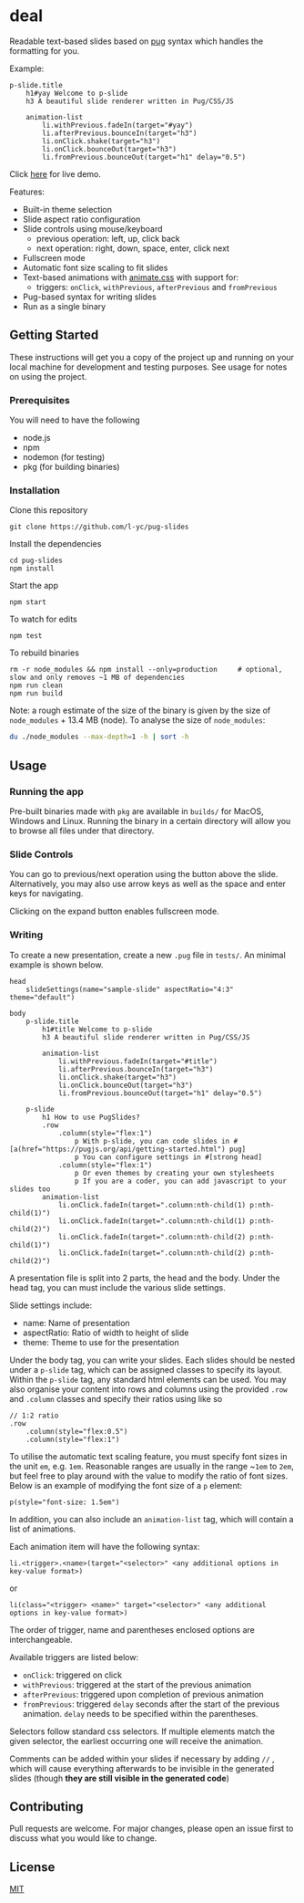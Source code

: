 # deal

Readable text-based slides based on [pug](https://github.com/pugjs/pug) syntax which handles the formatting for you.

Example:
```pug
p-slide.title
    h1#yay Welcome to p-slide
    h3 A beautiful slide renderer written in Pug/CSS/JS

    animation-list
        li.withPrevious.fadeIn(target="#yay")
        li.afterPrevious.bounceIn(target="h3")
        li.onClick.shake(target="h3")
        li.onClick.bounceOut(target="h3")
        li.fromPrevious.bounceOut(target="h1" delay="0.5")
```

Click [here](https://parangspace--lyc.repl.co) for live demo.

Features:
* Built-in theme selection
* Slide aspect ratio configuration
* Slide controls using mouse/keyboard
    * previous operation: left, up, click back
    * next operation: right, down, space, enter, click next
* Fullscreen mode
* Automatic font size scaling to fit slides
* Text-based animations with [animate.css](https://github.com/daneden/animate.css) with support for:
    * triggers: `onClick`, `withPrevious`, `afterPrevious` and `fromPrevious`
* Pug-based syntax for writing slides
* Run as a single binary

## Getting Started

These instructions will get you a copy of the project up and running on your local machine for development and testing purposes. See usage for notes on using the project.

### Prerequisites

You will need to have the following
* node.js
* npm 
* nodemon (for testing)
* pkg (for building binaries)

### Installation

Clone this repository

```shell
git clone https://github.com/l-yc/pug-slides
```

Install the dependencies

```shell
cd pug-slides
npm install
```

Start the app

```shell
npm start
```

To watch for edits
```shell
npm test
```

To rebuild binaries

```shell
rm -r node_modules && npm install --only=production     # optional, slow and only removes ~1 MB of dependencies
npm run clean
npm run build
```

Note: a rough estimate of the size of the binary is given by the size of `node_modules` + 13.4 MB (node). To analyse the size of `node_modules`:
```bash
du ./node_modules --max-depth=1 -h | sort -h
```

## Usage

### Running the app

Pre-built binaries made with `pkg` are available in `builds/` for MacOS, Windows and Linux. Running the binary in a certain directory will allow you to browse all files under that directory.

### Slide Controls

You can go to previous/next operation using the button above the slide.
Alternatively, you may also use arrow keys as well as the space and enter keys for navigating.

Clicking on the expand button enables fullscreen mode.

### Writing

To create a new presentation, create a new `.pug` file in `tests/`. An minimal example is shown below.

```pug
head
    slideSettings(name="sample-slide" aspectRatio="4:3" theme="default")

body
    p-slide.title
        h1#title Welcome to p-slide
        h3 A beautiful slide renderer written in Pug/CSS/JS

        animation-list
            li.withPrevious.fadeIn(target="#title")
            li.afterPrevious.bounceIn(target="h3")
            li.onClick.shake(target="h3")
            li.onClick.bounceOut(target="h3")
            li.fromPrevious.bounceOut(target="h1" delay="0.5")

    p-slide
        h1 How to use PugSlides?
        .row
            .column(style="flex:1")
                p With p-slide, you can code slides in #[a(href="https://pugjs.org/api/getting-started.html") pug]
                p You can configure settings in #[strong head]
            .column(style="flex:1")
                p Or even themes by creating your own stylesheets
                p If you are a coder, you can add javascript to your slides too
        animation-list
            li.onClick.fadeIn(target=".column:nth-child(1) p:nth-child(1)")
            li.onClick.fadeIn(target=".column:nth-child(1) p:nth-child(2)")
            li.onClick.fadeIn(target=".column:nth-child(2) p:nth-child(1)")
            li.onClick.fadeIn(target=".column:nth-child(2) p:nth-child(2)")
```

A presentation file is split into 2 parts, the head and the body. Under the head tag, you can must include the various slide settings.

Slide settings include:
* name: Name of presentation
* aspectRatio: Ratio of width to height of slide
* theme: Theme to use for the presentation

Under the body tag, you can write your slides. Each slides should be nested under a `p-slide` tag, which can be assigned classes to specify its layout. Within the `p-slide` tag, any standard html elements can be used.  You may also organise your content into rows and columns using the provided `.row` and `.column` classes and specify their ratios using like so

```pug
// 1:2 ratio
.row
    .column(style="flex:0.5")
    .column(style="flex:1")
```

To utilise the automatic text scaling feature, you must specify font sizes in the unit `em`, e.g. `1em`. Reasonable ranges are usually in the range ~`1em` to `2em`, but feel free to play around with the value to modify the ratio of font sizes. Below is an example of modifying the font size of a `p` element:

```pug
p(style="font-size: 1.5em")
```

In addition, you can also include an `animation-list` tag, which will contain a list of animations.

Each animation item will have the following syntax:
```pug
li.<trigger>.<name>(target="<selector>" <any additional options in key-value format>)
```
or
```pug
li(class="<trigger> <name>" target="<selector>" <any additional options in key-value format>)
```

The order of trigger, name and parentheses enclosed options are interchangeable.

Available triggers are listed below:
* `onClick`: triggered on click
* `withPrevious`: triggered at the start of the previous animation
* `afterPrevious`: triggered upon completion of previous animation
* `fromPrevious`: triggered `delay` seconds after the start of the previous animation. `delay` needs to be specified within the parentheses.

Selectors follow standard css selectors. If multiple elements match the given selector, the earliest occurring one will receive the animation.

Comments can be added within your slides if necessary by adding `//` , which will cause everything afterwards to be invisible in the generated slides (though **they are still visible in the generated code**)

## Contributing

Pull requests are welcome. For major changes, please open an issue first to discuss what you would like to change.

## License

[MIT](https://choosealicense.com/licenses/mit/)
